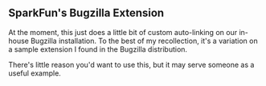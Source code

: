 SparkFun's Bugzilla Extension
-----------------------------

At the moment, this just does a little bit of custom auto-linking on our
in-house Bugzilla installation. To the best of my recollection, it's a
variation on a sample extension I found in the Bugzilla distribution.

There's little reason you'd want to use this, but it may serve someone as a
useful example.
